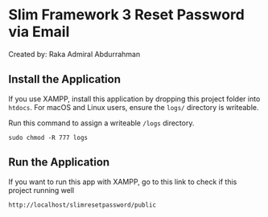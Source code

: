# Slim Framework 3 Reset Password via Email

Created by: Raka Admiral Abdurrahman

## Install the Application

If you use XAMPP, install this application by dropping this project folder into `htdocs`. For macOS and Linux users, ensure the `logs/` directory is writeable.

Run this command to assign a writeable `/logs` directory.
```
sudo chmod -R 777 logs
```

## Run the Application
If you want to run this app with XAMPP, go to this link to check if this project running well
```
http://localhost/slimresetpassword/public
```
